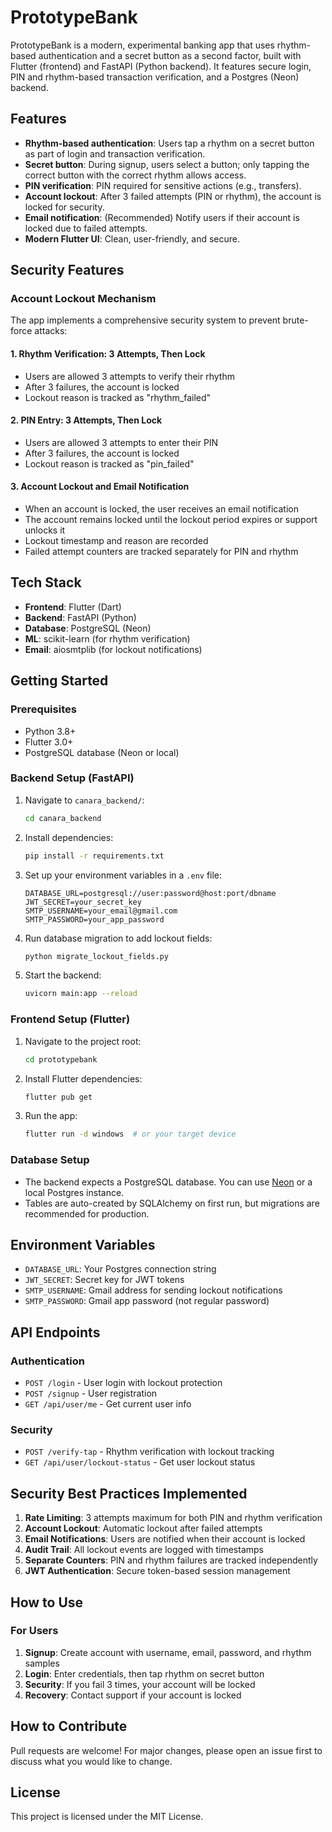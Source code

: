 # PrototypeBank

PrototypeBank is a modern, experimental banking app that uses rhythm-based authentication and a secret button as a second factor, built with Flutter (frontend) and FastAPI (Python backend). It features secure login, PIN and rhythm-based transaction verification, and a Postgres (Neon) backend.

## Features
- **Rhythm-based authentication**: Users tap a rhythm on a secret button as part of login and transaction verification.
- **Secret button**: During signup, users select a button; only tapping the correct button with the correct rhythm allows access.
- **PIN verification**: PIN required for sensitive actions (e.g., transfers).
- **Account lockout**: After 3 failed attempts (PIN or rhythm), the account is locked for security.
- **Email notification**: (Recommended) Notify users if their account is locked due to failed attempts.
- **Modern Flutter UI**: Clean, user-friendly, and secure.

## Security Features

### Account Lockout Mechanism
The app implements a comprehensive security system to prevent brute-force attacks:

#### **1. Rhythm Verification: 3 Attempts, Then Lock**
- Users are allowed 3 attempts to verify their rhythm
- After 3 failures, the account is locked
- Lockout reason is tracked as "rhythm_failed"

#### **2. PIN Entry: 3 Attempts, Then Lock**
- Users are allowed 3 attempts to enter their PIN
- After 3 failures, the account is locked
- Lockout reason is tracked as "pin_failed"

#### **3. Account Lockout and Email Notification**
- When an account is locked, the user receives an email notification
- The account remains locked until the lockout period expires or support unlocks it
- Lockout timestamp and reason are recorded
- Failed attempt counters are tracked separately for PIN and rhythm

## Tech Stack
- **Frontend**: Flutter (Dart)
- **Backend**: FastAPI (Python)
- **Database**: PostgreSQL (Neon)
- **ML**: scikit-learn (for rhythm verification)
- **Email**: aiosmtplib (for lockout notifications)

## Getting Started

### Prerequisites
- Python 3.8+
- Flutter 3.0+
- PostgreSQL database (Neon or local)

### Backend Setup (FastAPI)
1. Navigate to `canara_backend/`:
   ```sh
   cd canara_backend
   ```
2. Install dependencies:
   ```sh
   pip install -r requirements.txt
   ```
3. Set up your environment variables in a `.env` file:
   ```env
   DATABASE_URL=postgresql://user:password@host:port/dbname
   JWT_SECRET=your_secret_key
   SMTP_USERNAME=your_email@gmail.com
   SMTP_PASSWORD=your_app_password
   ```
4. Run database migration to add lockout fields:
   ```sh
   python migrate_lockout_fields.py
   ```
5. Start the backend:
   ```sh
   uvicorn main:app --reload
   ```

### Frontend Setup (Flutter)
1. Navigate to the project root:
   ```sh
   cd prototypebank
   ```
2. Install Flutter dependencies:
   ```sh
   flutter pub get
   ```
3. Run the app:
   ```sh
   flutter run -d windows  # or your target device
   ```

### Database Setup
- The backend expects a PostgreSQL database. You can use [Neon](https://neon.tech/) or a local Postgres instance.
- Tables are auto-created by SQLAlchemy on first run, but migrations are recommended for production.

## Environment Variables
- `DATABASE_URL`: Your Postgres connection string
- `JWT_SECRET`: Secret key for JWT tokens
- `SMTP_USERNAME`: Gmail address for sending lockout notifications
- `SMTP_PASSWORD`: Gmail app password (not regular password)

## API Endpoints

### Authentication
- `POST /login` - User login with lockout protection
- `POST /signup` - User registration
- `GET /api/user/me` - Get current user info

### Security
- `POST /verify-tap` - Rhythm verification with lockout tracking
- `GET /api/user/lockout-status` - Get user lockout status

## Security Best Practices Implemented

1. **Rate Limiting**: 3 attempts maximum for both PIN and rhythm verification
2. **Account Lockout**: Automatic lockout after failed attempts
3. **Email Notifications**: Users are notified when their account is locked
4. **Audit Trail**: All lockout events are logged with timestamps
5. **Separate Counters**: PIN and rhythm failures are tracked independently
6. **JWT Authentication**: Secure token-based session management

## How to Use

### For Users
1. **Signup**: Create account with username, email, password, and rhythm samples
2. **Login**: Enter credentials, then tap rhythm on secret button
3. **Security**: If you fail 3 times, your account will be locked
4. **Recovery**: Contact support if your account is locked

## How to Contribute
Pull requests are welcome! For major changes, please open an issue first to discuss what you would like to change.

## License
This project is licensed under the MIT License.

